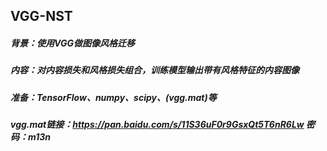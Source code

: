 ## VGG-NST<br>
##### 背景：使用VGG做图像风格迁移<br>
##### 内容：对内容损失和风格损失组合，训练模型输出带有风格特征的内容图像<br>
##### 准备：TensorFlow、numpy、scipy、(vgg.mat)等<br>
##### vgg.mat链接：https://pan.baidu.com/s/11S36uF0r9GsxQt5T6nR6Lw 密码：m13n<br>
